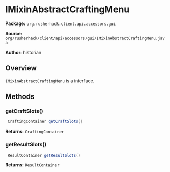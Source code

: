 # IMixinAbstractCraftingMenu

**Package:** `org.rusherhack.client.api.accessors.gui`

**Source:** `org/rusherhack/client/api/accessors/gui/IMixinAbstractCraftingMenu.java`

**Author:** historian



## Overview

`IMixinAbstractCraftingMenu` is a interface.

## Methods

### getCraftSlots()

```java
 CraftingContainer getCraftSlots()
```

**Returns:** `CraftingContainer`

### getResultSlots()

```java
 ResultContainer getResultSlots()
```

**Returns:** `ResultContainer`

